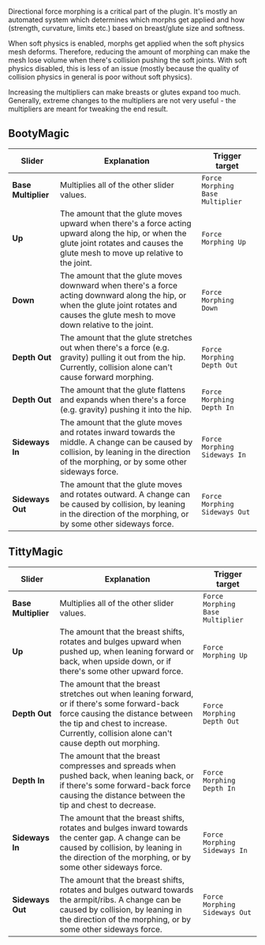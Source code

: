 Directional force morphing is a critical part of the plugin. It's mostly an automated system which determines which morphs get applied and how (strength, curvature, limits etc.) based on breast/glute size and softness.

When soft physics is enabled, morphs get applied when the soft physics mesh deforms. Therefore, reducing the amount of morphing can make the mesh lose volume when there's collision pushing the soft joints. With soft physics disabled, this is less of an issue (mostly because the quality of collision physics in general is poor without soft physics).

Increasing the multipliers can make breasts or glutes expand too much. Generally, extreme changes to the multipliers are not very useful - the multipliers are meant for tweaking the end result.

## BootyMagic

| Slider | Explanation | Trigger target |
|--------|-------------|----------------|
| **Base Multiplier** | Multiplies all of the other slider values. | `Force Morphing Base Multiplier` |
| **Up** | The amount that the glute moves upward when there's a force acting upward along the hip, or when the glute joint rotates and causes the glute mesh to move up relative to the joint. | `Force Morphing Up` |
| **Down** | The amount that the glute moves downward when there's a force acting downward along the hip, or when the glute joint rotates and causes the glute mesh to move down relative to the joint. | `Force Morphing Down` |
| **Depth Out** | The amount that the glute stretches out when there's a force (e.g. gravity) pulling it out from the hip. Currently, collision alone can't cause forward morphing. | `Force Morphing Depth Out` |
| **Depth Out** | The amount that the glute flattens and expands when there's a force (e.g. gravity) pushing it into the hip. | `Force Morphing Depth In` |
| **Sideways In** | The amount that the glute moves and rotates inward towards the middle. A change can be caused by collision, by leaning in the direction of the morphing, or by some other sideways force. | `Force Morphing Sideways In` |
| **Sideways Out** | The amount that the glute moves and rotates outward. A change can be caused by collision, by leaning in the direction of the morphing, or by some other sideways force. | `Force Morphing Sideways Out` |

## TittyMagic

| Slider | Explanation | Trigger target |
|--------|-------------|----------------|
| **Base Multiplier** | Multiplies all of the other slider values. | `Force Morphing Base Multiplier` |
| **Up** |  The amount that the breast shifts, rotates and bulges upward when pushed up, when leaning forward or back, when upside down, or if there's some other upward force. | `Force Morphing Up` |
| **Depth Out** | The amount that the breast stretches out when leaning forward, or if there's some forward-back force causing the distance between the tip and chest to increase. Currently, collision alone can't cause depth out morphing. | `Force Morphing Depth Out` |
| **Depth In** | The amount that the breast compresses and spreads when pushed back, when leaning back, or if there's some forward-back force causing the distance between the tip and chest to decrease. | `Force Morphing Depth In` |
| **Sideways In** | The amount that the breast shifts, rotates and bulges inward towards the center gap. A change can be caused by collision, by leaning in the direction of the morphing, or by some other sideways force. | `Force Morphing Sideways In` |
| **Sideways Out** | The amount that the breast shifts, rotates and bulges outward towards the armpit/ribs. A change can be caused by collision, by leaning in the direction of the morphing, or by some other sideways force. | `Force Morphing Sideways Out` |
